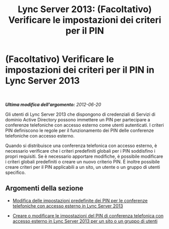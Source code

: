﻿---
title: 'Lync Server 2013: (Facoltativo) Verificare le impostazioni dei criteri per il PIN'
TOCTitle: (Facoltativo) Verificare le impostazioni dei criteri per il PIN
ms:assetid: d000d2e7-dfd8-4dea-b1ff-f5385d0cfff3
ms:mtpsurl: https://technet.microsoft.com/it-it/library/Gg398892(v=OCS.15)
ms:contentKeyID: 49302038
ms.date: 08/24/2015
mtps_version: v=OCS.15
ms.translationtype: HT
---

# (Facoltativo) Verificare le impostazioni dei criteri per il PIN in Lync Server 2013

 

_**Ultima modifica dell'argomento:** 2012-06-20_

Gli utenti di Lync Server 2013 che dispongono di credenziali di Servizi di dominio Active Directory possono immettere un PIN per partecipare a conferenze telefoniche con accesso esterno come utenti autenticati. I criteri PIN definiscono le regole per il funzionamento dei PIN delle conferenze telefoniche con accesso esterno.

Quando si distribuisce una conferenza telefonica con accesso esterno, è necessario verificare che i criteri predefiniti globali per i PIN soddisfino i propri requisiti. Se è necessario apportare modifiche, è possibile modificare i criteri globali predefiniti o creare un nuovo criterio PIN. È inoltre possibile creare criteri per il PIN applicabili a un sito, un utente o un gruppo di utenti specifico.

## Argomenti della sezione

  - [Modifica delle impostazioni predefinite dei PIN per le conferenze telefoniche con accesso esterno in Lync Server 2013](lync-server-2013-modify-the-default-dial-in-conferencing-pin-settings.md)

  - [Creare o modificare le impostazioni del PIN di conferenza telefonica con accesso esterno in Lync Server 2013 per un sito o un gruppo di utenti](lync-server-2013-create-or-modify-dial-in-conferencing-pin-settings-for-a-site-or-group-of-users.md)

